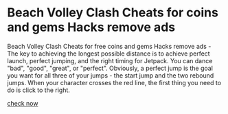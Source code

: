 # Beach Volley Clash Cheats for coins and gems Hacks remove ads

Beach Volley Clash Cheats for free coins and gems Hacks remove ads - The key to achieving the longest possible distance is to achieve perfect launch, perfect jumping, and the right timing for Jetpack. You can dance "bad", "good", "great", or "perfect". Obviously, a perfect jump is the goal you want for all three of your jumps - the start jump and the two rebound jumps. When your character crosses the red line, the first thing you need to do is click to the right.

[check now](https://play.eslgaming.com/player/myinfos/19772413/)
